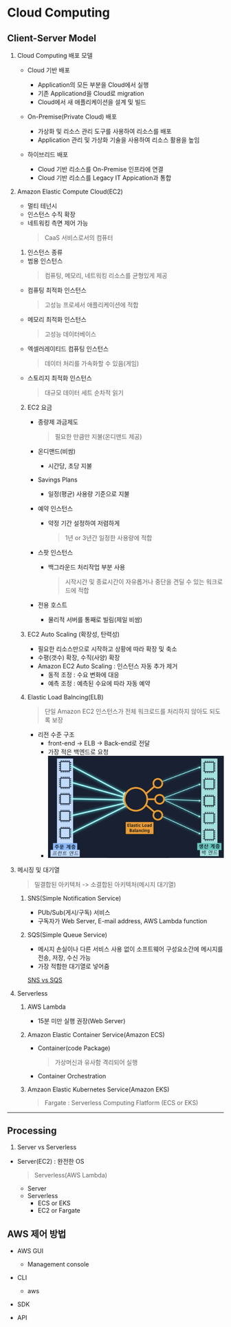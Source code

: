# Cloud Computing

## Client-Server Model

1. Cloud Computing 배포 모델
    - Cloud 기반 배포
      - Application의 모든 부분을 Cloud에서 실행
      - 기존 Applicationd을 Cloud로 migration
      - Cloud에서 새 애플리케이션을 설계 및 빌드

    - On-Premise(Private Cloud) 배포
      - 가상화 및 리소스 관리 도구를 사용하여 리소스를 배포
      - Application 관리 및 가상화 기술을 사용하여 리소스 활용을 높임
 
    - 하이브리드 배포
      - Cloud 기반 리소스를 On-Premise 인프라에 연결
      - Cloud 기반 리소스를 Legacy IT Appication과 통합

2. Amazon Elastic Compute Cloud(EC2)
    - 멀티 테넌시
    - 인스턴스 수직 확장
    - 네트워킹 측면 제어 가능
        > CaaS 서비스로서의 컴퓨터

    1. 인스턴스 종류
      - 범용 인스턴스
        > 컴퓨팅, 메모리, 네트워킹 리소스를 균형있게 제공
      - 컴퓨팅 최적화 인스턴스
        > 고성능 프로세서 애플리케이션에 적합 
      - 메모리 최적화 인스턴스
        > 고성능 데이터베이스
      - 엑셀러레이티드 컴퓨팅 인스턴스
        > 데이터 처리를 가속화할 수 있음(게임)
      - 스토리지 최적화 인스턴스
        > 대규모 데이터 세트 순차적 읽기     

    2. EC2 요금
        - 종량제 과금제도
            > 필요한 만큼만 지불(온디맨드 제공)
        - 온디맨드(비쌈)
          - 시간당, 초당 지불

        - Savings Plans
          - 일정(평균) 사용량 기준으로 지불

        - 예약 인스턴스
          - 약정 기간 설정하여 저렴하게
            > 1년 or 3년간 일정한 사용량에 적합

        - 스팟 인스턴스
          - 백그라운드 처리작업 부분 사용
            > 시작시간 및 종료시간이 자유롭거나 중단을 견딜 수 있는 워크로드에 적합
        - 전용 호스트
          - 물리적 서버를 통째로 빌림(제일 비쌈)

    3. EC2 Auto Scaling (확장성, 탄력성)
        - 필요한 리소스만으로 시작하고 상황에 따라 확장 및 축소
        - 수평(갯수) 확장, 수직(사양) 확장
        - Amazon EC2 Auto Scaling : 인스턴스 자동 추가 제거
          - 동적 조정 : 수요 변화에 대응
          - 예측 조정 : 예측된 수요에 따라 자동 예약  
  
    4. Elastic Load Balncing(ELB)
        > 단일 Amazon EC2 인스턴스가 전체 워크로드를 처리하지 않아도 되도록 보장
    
        - 리전 수준 구조
          - front-end -> ELB -> Back-end로 전달
          - 가장 적은 백엔드로 요청 
          - ![ELB](../img/ELB.png)

3. 메시징 및 대기열
    > 밀결합된 아키텍처 -> 소결합된 아키텍처(메시지 대기열)
  
    1. SNS(Simple Notification Service)
        - PUb/Sub(게시/구독) 서비스
        - 구독자가 Web Server, E-mail address, AWS Lambda function

    2. SQS(Simple Queue Service)
        - 메시지 손실이나 다른 서비스 사용 없이 소프트웨어 구성요소간에 메시지를 전송, 저장, 수신 가능
        - 가장 적합한 대기열로 넣어줌  

        [SNS vs SQS](https://seohyun0120.tistory.com/entry/AWS-SNS-vs-SQS-%EC%B0%A8%EC%9D%B4%EC%A0%90)


4. Serverless
    1. AWS Lambda
       - 15분 미만 실행 권장(Web Server)

     2. Amazon Elastic Container Service(Amazon ECS)  
        - Container(code Package)
          > 가상머신과 유사함 격리되어 실행
        - Container Orchestration


    3. Amzaon Elastic Kubernetes Service(Amazon EKS)

        > Fargate : Serverless Computing Flatform (ECS or EKS)



---

## Processing

1. Server vs Serverless
  - Server(EC2) : 완전한 OS
    > Serverless(AWS Lambda)
  
    - Server
    - Serverless
      - ECS or EKS
      - EC2 or Fargate 

## AWS 제어 방법
 
- AWS GUI
  - Management console
 
- CLI
  - aws 
 
- SDK
 
- API